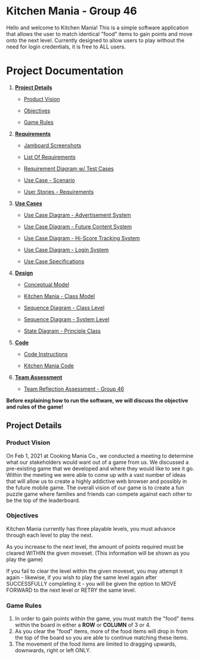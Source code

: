 # Kitchen Mania - Group 46

Hello and welcome to Kitchen Mania! This is a simple software application that allows the user to match identical "food" items to gain points and move onto the next level. 
Currently designed to allow users to play without the need for login credentials, it is free to ALL users. 

# Project Documentation

1. **[Project Details](https://github.com/SOFE2720/Kitchen-Mania-Group46/blob/main/README.md#project-details)** 

     * [Product Vision](https://github.com/SOFE2720/Kitchen-Mania-Group46#product-vision)

     * [Objectives](https://github.com/SOFE2720/Kitchen-Mania-Group46#objectives)

     * [Game Rules](https://github.com/SOFE2720/Kitchen-Mania-Group46#game-rules)

2. **[Requirements](/Requirements)**

     * [Jamboard Screenshots](Requirements/JamboardScreenshots-Group46.jpg)

     * [List Of Requirements](Requirements/ListOfRequirements.pdf)

     * [Requirement Diagram w/ Test Cases](Requirements/RequirementDiagram_TC.pdf)

     * [Use Case - Scenario](Requirements/UseCase-Scenario.pdf)

     * [User Stories - Requirements](Requirements/UserStories-Requirements.pdf)

3. **[Use Cases](/Use%20Cases)**

     * [Use Case Diagram - Advertisement System](Use%20Cases/UseCaseDiagram-AdvertisementSystem.pdf)

     * [Use Case Diagram - Future Content System](Use%20Cases/UseCaseDiagram-FutureContentSystem.pdf)

     * [Use Case Diagram - Hi-Score Tracking System](Use%20Cases/UseCaseDiagram-Hi-ScoreTrackingSystem.pdf)

     * [Use Case Diagram - Login System](Use%20Cases/UseCaseDiagram-LoginSystem.pdf)

     * [Use Case Specifications](Use%20Cases/UseCaseSpecifications.pdf)

4. **[Design](/Design)**

     * [Conceptual Model](Design/ConceptualModel-ClassDiagram.pdf)

     * [Kitchen Mania - Class Model](Design/KitchenMania_ClassModel.jpg)
    
     * [Sequence Diagram - Class Level](Design/SequenceDiagram-ClassLevel.pdf)
     
     * [Sequence Diagram - System Level](Design/SequenceDiagram-SystemLevel.pdf)
     
     * [State Diagram - Principle Class](Design/StateDiagram-PrincipleClass.pdf)
         
5. **[Code](/Code)**

     * [Code Instructions](Code/README.md)

     * [Kitchen Mania Code](Code/KitchenMania)

6. **[Team Assessment](/Team_Assessment)**

     * [Team Reflection Assessment - Group 46](Team_Assessment/Team%20Reflection%20Assessment_Group46-KitchenMania.pdf)

**Before explaining how to run the software, we will discuss the objective and rules of the game!**

## Project Details

### Product Vision

On Feb 1, 2021 at Cooking Mania Co., we conducted a meeting to determine what our stakeholders would want out of a game from us. We discussed a pre-existing game that we developed and where they would like to see it go. Within the meeting we were able to come up with a vast number of ideas that will allow us to create a highly addictive web browser and possibly in the future mobile game. 
The overall vision of our game is to create a fun puzzle game where families and friends can compete against each other to be the top of the leaderboard.

### Objectives

Kitchen Mania currently has three playable levels, you must advance through each level to play the next. 

As you increase to the next level, the amount of points required must be cleared WITHIN the given moveset. (This information will be shown as you play the game)

If you fail to clear the level within the given moveset, you may attempt it again - likewise, if you wish to play the same level again after SUCCESSFULLY completing it -
you will be given the option to MOVE FORWARD to the next level or RETRY the same level.

### Game Rules

1) In order to gain points within the game, you must match the "food" items within the board in either a **ROW** or **COLUMN** of 3 or 4.
2) As you clear the "food" items, more of the food items will drop in from the top of the board so you are able to continue matching these items.
3) The movement of the food items are limited to dragging upwards, downwards, right or left ONLY. 